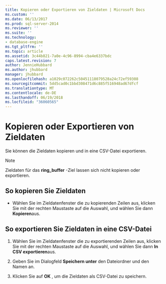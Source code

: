 ```yaml
---
title: Kopieren oder Exportieren von Zieldaten | Microsoft Docs
ms.custom: ''
ms.date: 06/13/2017
ms.prod: sql-server-2014
ms.reviewer: ''
ms.suite: ''
ms.technology:
- database-engine
ms.tgt_pltfrm: ''
ms.topic: article
ms.assetid: 3c44b821-7a0e-4c96-8994-cba4e6337bdc
caps.latest.revision: 7
author: JennieHubbard
ms.author: jhubbard
manager: jhubbard
ms.openlocfilehash: a1029c072262c50451118079528a24c72ef59308
ms.sourcegitcommit: 5dd5cad0c1bbd308471d6c885f516948ad67dfcf
ms.translationtype: MT
ms.contentlocale: de-DE
ms.lasthandoff: 06/19/2018
ms.locfileid: "36060565"
---
```

# <a name="copy-or-export-target-data"></a>Kopieren oder Exportieren von Zieldaten
  Sie können die Zieldaten kopieren und in eine CSV-Datei exportieren.  
  
> [!NOTE]  
>  Zieldaten für das **ring_buffer** -Ziel lassen sich nicht kopieren oder exportieren.  
  
## <a name="to-copy-target-data"></a>So kopieren Sie Zieldaten  
  
-   Wählen Sie im Zieldatenfenster die zu kopierenden Zeilen aus, klicken Sie mit der rechten Maustaste auf die Auswahl, und wählen Sie dann **Kopieren**aus.  
  
## <a name="to-export-target-data-to-a-csv-file"></a>So exportieren Sie Zieldaten in eine CSV-Datei  
  
1.  Wählen Sie im Zieldatenfenster die zu exportierenden Zeilen aus, klicken Sie mit der rechten Maustaste auf die Auswahl, und wählen Sie dann **In CSV exportieren**aus.  
  
2.  Geben Sie im Dialogfeld **Speichern unter** den Dateiordner und den Namen an.  
  
3.  Klicken Sie auf **OK** , um die Zieldaten als CSV-Datei zu speichern.  
  
  